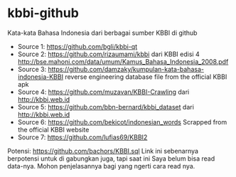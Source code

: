 # kbbi-github
Kata-kata Bahasa Indonesia dari berbagai sumber KBBI di github

* Source 1: https://github.com/bgli/kbbi-qt
* Source 2: https://github.com/rizaumami/kbbi dari KBBI edisi 4 http://bse.mahoni.com/data/umum/Kamus_Bahasa_Indonesia_2008.pdf
* Source 3: https://github.com/damzaky/kumpulan-kata-bahasa-indonesia-KBBI reverse engineering database file from the official KBBI apk
* Source 4: https://github.com/muzavan/KBBI-Crawling dari http://kbbi.web.id
* Source 5: https://github.com/bbn-bernard/kbbi_dataset dari http://kbbi.web.id
* Source 6: https://github.com/bekicot/indonesian_words Scrapped from the official KBBI website
* Source 7: https://github.com/lufias69/KBBI2

Potensi: https://github.com/bachors/KBBI.sql
Link ini sebenarnya berpotensi untuk di gabungkan juga, tapi saat ini Saya belum bisa read data-nya. Mohon penjelasannya bagi yang ngerti cara read nya.
